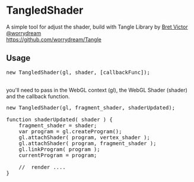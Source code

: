 # TangledShader

A simple tool for adjust the shader, build with Tangle Library by [Bret Victor @worrydream](http://worrydream.com/)<br />
https://github.com/worrydream/Tangle

## Usage
<pre>
new TangledShader(gl, shader, [callbackFunc]);
</pre>
<br />
you'll need to pass in the WebGL context (gl), the WebGL Shader (shader) and the callback function.


<pre>
new TangledShader(gl, fragment_shader, shaderUpdated);

function shaderUpdated( shader ) {
    fragment_shader = shader;
    var program = gl.createProgram();
	gl.attachShader( program, vertex_shader );
	gl.attachShader( program, fragment_shader );
	gl.linkProgram( program );
	currentProgram = program;
	
	//  render .... 
}
</pre>
